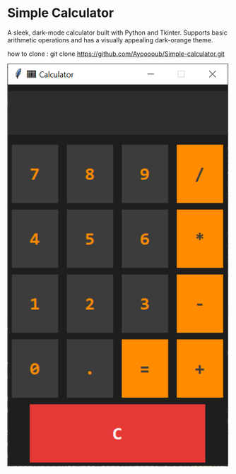 # Simple Calculator

A sleek, dark-mode calculator built with Python and Tkinter. 
Supports basic arithmetic operations and has a visually appealing dark-orange theme.

how to clone :
git clone https://github.com/Ayooooub/Simple-calculator.git

![Calculator Screenshot](Calculator.png)
